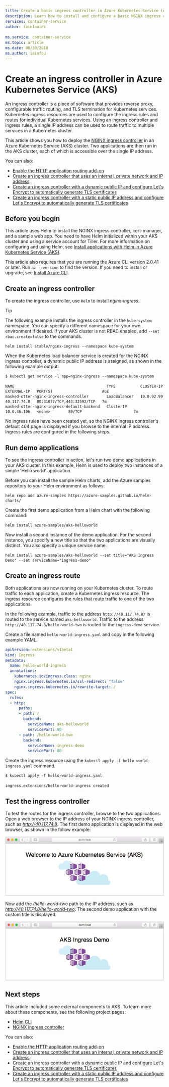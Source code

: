 ```yaml
---
title: Create a basic ingress controller in Azure Kubernetes Service (AKS)
description: Learn how to install and configure a basic NGINX ingress controller in an Azure Kubernetes Service (AKS) cluster.
services: container-service
author: iainfoulds

ms.service: container-service
ms.topic: article
ms.date: 08/30/2018
ms.author: iainfou
---
```


# Create an ingress controller in Azure Kubernetes Service (AKS)

An ingress controller is a piece of software that provides reverse proxy, configurable traffic routing, and TLS termination for Kubernetes services. Kubernetes ingress resources are used to configure the ingress rules and routes for individual Kubernetes services. Using an ingress controller and ingress rules, a single IP address can be used to route traffic to multiple services in a Kubernetes cluster.

This article shows you how to deploy the [NGINX ingress controller][nginx-ingress] in an Azure Kubernetes Service (AKS) cluster. Two applications are then run in the AKS cluster, each of which is accessible over the single IP address.

You can also:

- [Enable the HTTP application routing add-on][aks-http-app-routing]
- [Create an ingress controller that uses an internal, private network and IP address][aks-ingress-internal]
- [Create an ingress controller with a dynamic public IP and configure Let's Encrypt to automatically generate TLS certificates][aks-ingress-tls]
- [Create an ingress controller with a static public IP address and configure Let's Encrypt to automatically generate TLS certificates][aks-ingress-static-tls]

## Before you begin

This article uses Helm to install the NGINX ingress controller, cert-manager, and a sample web app. You need to have Helm initialized within your AKS cluster and using a service account for Tiller. For more information on configuring and using Helm, see [Install applications with Helm in Azure Kubernetes Service (AKS)][use-helm].

This article also requires that you are running the Azure CLI version 2.0.41 or later. Run `az --version` to find the version. If you need to install or upgrade, see [Install Azure CLI][azure-cli-install].

## Create an ingress controller

To create the ingress controller, use `Helm` to install *nginx-ingress*.

> [!TIP]
> The following example installs the ingress controller in the `kube-system` namespace. You can specify a different namespace for your own environment if desired. If your AKS cluster is not RBAC enabled, add `--set rbac.create=false` to the commands.

```console
helm install stable/nginx-ingress --namespace kube-system
```

When the Kubernetes load balancer service is created for the NGINX ingress controller, a dynamic public IP address is assigned, as shown in the following example output:

```
$ kubectl get service -l app=nginx-ingress --namespace kube-system

NAME                                         TYPE           CLUSTER-IP    EXTERNAL-IP   PORT(S)                      AGE
masked-otter-nginx-ingress-controller        LoadBalancer   10.0.92.99    40.117.74.8   80:31077/TCP,443:32592/TCP   7m
masked-otter-nginx-ingress-default-backend   ClusterIP      10.0.46.106   <none>        80/TCP                       7m
```

No ingress rules have been created yet, so the NGINX ingress controller's default 404 page is displayed if you browse to the internal IP address. Ingress rules are configured in the following steps.

## Run demo applications

To see the ingress controller in action, let's run two demo applications in your AKS cluster. In this example, Helm is used to deploy two instances of a simple 'Hello world' application.

Before you can install the sample Helm charts, add the Azure samples repository to your Helm environment as follows:

```console
helm repo add azure-samples https://azure-samples.github.io/helm-charts/
```

Create the first demo application from a Helm chart with the following command:

```console
helm install azure-samples/aks-helloworld
```

Now install a second instance of the demo application. For the second instance, you specify a new title so that the two applications are visually distinct. You also specify a unique service name:

```console
helm install azure-samples/aks-helloworld --set title="AKS Ingress Demo" --set serviceName="ingress-demo"
```

## Create an ingress route

Both applications are now running on your Kubernetes cluster. To route traffic to each application, create a Kubernetes ingress resource. The ingress resource configures the rules that route traffic to one of the two applications.

In the following example, traffic to the address `http://40.117.74.8/` is routed to the service named `aks-helloworld`. Traffic to the address `http://40.117.74.8/hello-world-two` is routed to the `ingress-demo` service.

Create a file named `hello-world-ingress.yaml` and copy in the following example YAML.

```yaml
apiVersion: extensions/v1beta1
kind: Ingress
metadata:
  name: hello-world-ingress
  annotations:
    kubernetes.io/ingress.class: nginx
    nginx.ingress.kubernetes.io/ssl-redirect: "false"
    nginx.ingress.kubernetes.io/rewrite-target: /
spec:
  rules:
  - http:
      paths:
      - path: /
        backend:
          serviceName: aks-helloworld
          servicePort: 80
      - path: /hello-world-two
        backend:
          serviceName: ingress-demo
          servicePort: 80
```

Create the ingress resource using the `kubectl apply -f hello-world-ingress.yaml` command.

```
$ kubectl apply -f hello-world-ingress.yaml

ingress.extensions/hello-world-ingress created
```

## Test the ingress controller

To test the routes for the ingress controller, browse to the two applications. Open a web browser to the IP address of your NGINX ingress controller, such as *http://40.117.74.8*. The first demo application is displayed in the web browser, as shown in the follow example:

![First app running behind the ingress controller](media/ingress-basic/app-one.png)

Now add the */hello-world-two* path to the IP address, such as *http://40.117.74.8/hello-world-two*. The second demo application with the custom title is displayed:

![Second app running behind the ingress controller](media/ingress-basic/app-two.png)

## Next steps

This article included some external components to AKS. To learn more about these components, see the following project pages:

- [Helm CLI][helm-cli]
- [NGINX ingress controller][nginx-ingress]

You can also:

- [Enable the HTTP application routing add-on][aks-http-app-routing]
- [Create an ingress controller that uses an internal, private network and IP address][aks-ingress-internal]
- [Create an ingress controller with a dynamic public IP and configure Let's Encrypt to automatically generate TLS certificates][aks-ingress-tls]
- [Create an ingress controller with a static public IP address and configure Let's Encrypt to automatically generate TLS certificates][aks-ingress-static-tls]

<!-- LINKS - external -->
[helm-cli]: https://docs.microsoft.com/azure/aks/kubernetes-helm#install-helm-cli
[nginx-ingress]: https://github.com/kubernetes/ingress-nginx

<!-- LINKS - internal -->
[use-helm]: kubernetes-helm.md
[azure-cli-install]: /cli/azure/install-azure-cli
[aks-ingress-internal]: ingress-internal-ip.md
[aks-ingress-tls]: ingress-tls.md
[aks-ingress-static-tls]: ingress-static-ip.md
[aks-http-app-routing]: http-application-routing.md
